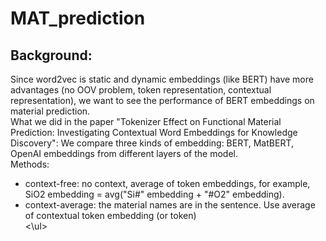 # MAT_prediction
## Background:
Since word2vec is static and dynamic embeddings (like BERT) have more advantages (no OOV problem, token representation, contextual representation), we want to see the performance of BERT embeddings on material prediction.\
What we did in the paper "Tokenizer Effect on Functional Material Prediction: Investigating Contextual Word Embeddings for Knowledge Discovery": We compare three kinds of embedding: BERT, MatBERT, OpenAI embeddings from different layers of the model.\
Methods: 
<ul>
<li>context-free: no context, average of token embeddings, for example, SiO2 embedding = avg("Si#" embedding + "#O2" embedding).</li>
<li>context-average: the material names are in the sentence. Use average of contextual token embedding (or <CLS> token) </li>
<\ul>




